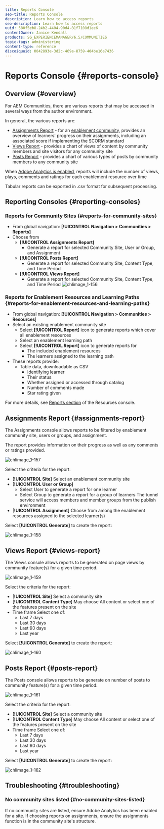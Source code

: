 ```yaml
---
title: Reports Console
seo-title: Reports Console
description: Learn how to access reports
seo-description: Learn how to access reports
uuid: 580f5eb8-24b2-4404-90d4-81f7108d1ee6
contentOwner: Janice Kendall
products: SG_EXPERIENCEMANAGER/6.5/COMMUNITIES
topic-tags: administering
content-type: reference
discoiquuid: 0042893e-3d2c-469e-8759-404be16e7436
---
```


# Reports Console {#reports-console}

## Overview {#overview}

For AEM Communities, there are various reports that may be accessed in several ways from the author environment.

In general, the various reports are:

* [Assignments Report](#assignments-report) - for an [enablement community](overview.md#enablement-community), provides an overview of learners' progress on their assignments, including an associated score if implementing the SCORM standard
* [Views Report](#views-report) - provides a chart of views of content by community members and site visitors for any community site
* [Posts Report](#posts-report) - provides a chart of various types of posts by community members to any community site

When [Adobe Analytics is enabled](sites-console.md#analytics), reports will include the number of views, plays, comments and ratings for each enablement resource over time

Tabular reports can be exported in .csv format for subsequent processing.

## Reporting Consoles {#reporting-consoles}

### Reports for Community Sites {#reports-for-community-sites}

* From global navigation: **[!UICONTROL Navigation > Communities > Reports]**
* Choose from
    * **[!UICONTROL Assignments Report]**
        * Generate a report for selected Community Site, User or Group, and Assignment
    * **[!UICONTROL Posts Report]**
        * Generate a report for selected Community Site, Content Type, and Time Period
    * **[!UICONTROL Views Report]**
        * Generate a report for selected Community Site, Content Type, and Time Period
![chlimage_1-156](assets/chlimage_1-156.png)

### Reports for Enablement Resources and Learning Paths {#reports-for-enablement-resources-and-learning-paths}

* From global navigation: **[!UICONTROL Navigation > Communities > Resources]**
* Select an existing enablement community site
    * Select **[!UICONTROL Report]** icon to generate reports which cover all enablement resources
    * Select an enablement learning path
    * Select **[!UICONTROL Report]** icon to generate reports for
        * The included enablement resources
        * The learners assigned to the learning path
* These reports provide:
    * Table data, downloadable as CSV
        * Identifying learner
        * Their status
        * Whether assigned or accessed through catalog
        * Number of comments made
        * Star rating given

For more details, see [Reports section](resources.md#report) of the Resources console.

## Assignments Report {#assignments-report}

The Assignments console allows reports to be filtered by enablement community site, users or groups, and assignment.

The report provides information on their progress as well as any comments or ratings provided.

![chlimage_1-157](assets/chlimage_1-157.png)

Select the criteria for the report:

* **[!UICONTROL Site]**
  Select an enablement community site
* **[!UICONTROL User or Group]**
  * Select User to generate a report for one learner
  * Select Group to generate a report for a group of learners
  The tunnel service will access members and member groups from the publish environment
* **[!UICONTROL Assignment]**
  Choose from among the enablement resources assigned to the selected learner(s)

Select **[!UICONTROL Generate]** to create the report:

![chlimage_1-158](assets/chlimage_1-158.png)

## Views Report {#views-report}

The Views console allows reports to be generated on page views by community feature(s) for a given time period.

![chlimage_1-159](assets/chlimage_1-159.png)

Select the criteria for the report:

* **[!UICONTROL Site]**
  Select a community site
* **[!UICONTROL Content Type]**
  May choose All content or select one of the features present on the site
* Time frame
  Select one of:
    * Last 7 days
    * Last 30 days
    * Last 90 days
    * Last year

Select **[!UICONTROL Generate]** to create the report:

![chlimage_1-160](assets/chlimage_1-160.png)

## Posts Report {#posts-report}

The Posts console allows reports to be generate on number of posts to community feature(s) for a given time period.

![chlimage_1-161](assets/chlimage_1-161.png)

Select the criteria for the report:

* **[!UICONTROL Site]**
  Select a community site
* **[!UICONTROL Content Type]**
  May choose All content or select one of the features present on the site
* Time frame
  Select one of:
    * Last 7 days
    * Last 30 days
    * Last 90 days
    * Last year

Select **[!UICONTROL Generate]** to create the report:

![chlimage_1-162](assets/chlimage_1-162.png)

## Troubleshooting {#troubleshooting}

### No community sites listed {#no-community-sites-listed}

If no community sites are listed, ensure Adobe Analytics has been enabled for a site. If choosing reports on assignments, ensure the assignments function is in the community site's structure.
